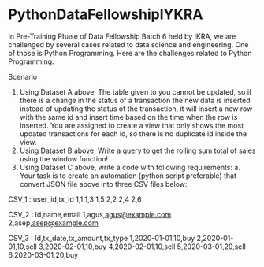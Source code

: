 # PythonDataFellowshipIYKRA

In Pre-Training Phase of Data Fellowship Batch 6 held by IKRA, we are challenged by several cases related to data science and engineering. One of those is Python Programming.
Here are the challenges related to Python Programming:

Scenario
1.	Using Dataset A above, The table given to you cannot be updated, so if there is a change in the status of a transaction the new data is inserted instead of updating the status
of the transaction, it will insert a new row with the same id and insert time based on the time when the row is inserted. 
You are assigned to create a view that only shows the most updated transactions for each id, so there is no duplicate id inside the view.
2.	Using Dataset B above, Write a query to get the rolling sum total of sales using the window function!
3.	Using Dataset C above, write a code with following requirements:
a.	Your task is to create an automation (python script preferable) that convert JSON file above into three CSV files below:

CSV_1 :
user_id,tx_id
1,1
1,3
1,5
2,2
2,4
2,6

CSV_2 :
Id,name,email
1,agus,agus@example.com
2,asep,asep@example.com

CSV_3 :
Id,tx_date,tx_amount,tx_type
1,2020-01-01,10,buy
2,2020-01-01,10,sell
3,2020-02-01,10,buy
4,2020-02-01,10,sell
5,2020-03-01,20,sell
6,2020-03-01,20,buy
